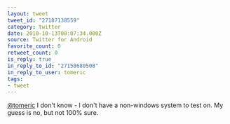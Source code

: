 ```yaml
---
layout: tweet
tweet_id: "27187138559"
category: twitter
date: 2010-10-13T00:07:34.000Z
source: Twitter for Android
favorite_count: 0
retweet_count: 0
is_reply: true
in_reply_to_id: "27158680508"
in_reply_to_user: tomeric
tags:
- tweet
---
```


[@tomeric](https://twitter.com/@tomeric) I don't know - I don't have a non-windows system to test on. My guess is no, but not 100% sure.
